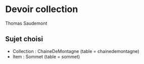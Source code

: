 # Devoir collection
Thomas Saudemont

## Sujet choisi
- Collection : ChaineDeMontagne (table = chainedemontagne)  
- Item : Sommet (table = sommet)
